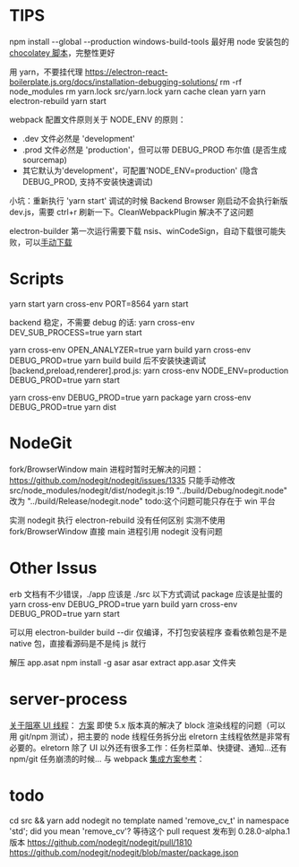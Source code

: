 # TIPS

npm install --global --production windows-build-tools
最好用 node 安装包的 [chocolatey 脚本](https://github.com/nodejs/node/edit/master/tools/msvs/install_tools/install_tools.bat)，完整性更好

用 yarn，不要挂代理
<https://electron-react-boilerplate.js.org/docs/installation-debugging-solutions/>
rm -rf node_modules
rm yarn.lock src/yarn.lock
yarn cache clean
yarn
yarn electron-rebuild
yarn start

webpack 配置文件原则关于 NODE_ENV 的原则：

- .dev 文件必然是 'development'
- .prod 文件必然是 'production'，但可以带 DEBUG_PROD 布尔值 (是否生成 sourcemap)
- 其它默认为'development'，可配置'NODE_ENV=production' (隐含 DEBUG_PROD, 支持不安装快速调试)

小坑：重新执行 'yarn start' 调试的时候 Backend Browser 刚启动不会执行新版 dev.js，需要 ctrl+r 刷新一下。CleanWebpackPlugin 解决不了这问题

electron-builder 第一次运行需要下载 nsis、winCodeSign，自动下载很可能失败，可以[手动下载](https://github.com/electron-userland/electron-builder/issues/1859)

# Scripts

yarn start
yarn cross-env PORT=8564 yarn start

backend 稳定，不需要 debug 的话:
yarn cross-env DEV_SUB_PROCESS=true yarn start

yarn cross-env OPEN_ANALYZER=true yarn build
yarn cross-env DEBUG_PROD=true yarn build
build 后不安装快速调试 [backend,preload,renderer].prod.js:
yarn cross-env NODE_ENV=production DEBUG_PROD=true yarn start

yarn cross-env DEBUG_PROD=true yarn package
yarn cross-env DEBUG_PROD=true yarn dist

# NodeGit

fork/BrowserWindow main 进程时暂时无解决的问题：
https://github.com/nodegit/nodegit/issues/1335
只能手动修改 src/node_modules/nodegit/dist/nodegit.js:19
"../build/Debug/nodegit.node" 改为 "../build/Release/nodegit.node"
todo:这个问题可能只存在于 win 平台

实测 nodegit 执行 electron-rebuild 没有任何区别
实测不使用 fork/BrowserWindow 直接 main 进程引用 nodegit 没有问题

# Other Issus

erb 文档有不少错误，./app 应该是 ./src
以下方式调试 package 应该是扯蛋的
yarn cross-env DEBUG_PROD=true yarn build
yarn cross-env DEBUG_PROD=true yarn start

可以用 electron-builder build --dir 仅编译，不打包安装程序
查看依赖包是不是 native 包，直接看源码是不是纯 js 就行

解压 app.asat
npm install -g asar
asar extract app.asar 文件夹

# server-process

[关于阻塞 UI 线程](https://github.com/electron/electron/issues/12098)：
[方案](https://github.com/jlongster/electron-with-server-example) 即使 5.x 版本真的解决了 block 渲染线程的问题（可以用 git/npm 测试），把主要的 node 线程任务拆分出 elretorn 主线程依然是非常有必要的。elretorn 除了 UI 以外还有很多工作：任务栏菜单、快捷键、通知...还有 npm/git 任务崩溃的时候...
与 webpack [集成方案参考](https://github.com/jlongster/electron-with-server-example/issues/6#issuecomment-611617665)：

# todo

cd src && yarn add nodegit
no template named 'remove_cv_t' in namespace 'std'; did you mean 'remove_cv'?
等待这个 pull request 发布到 0.28.0-alpha.1 版本
https://github.com/nodegit/nodegit/pull/1810
https://github.com/nodegit/nodegit/blob/master/package.json
